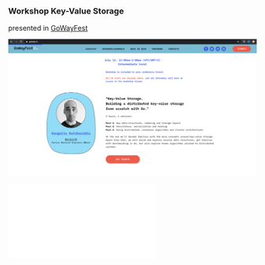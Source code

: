 ### Workshop Key-Value Storage 

presented in [GoWayFest](https://goway.io/)

![Key Value storage](gowayfest-workshop.png)

![Presentation](Presentation-Key-Value-Storage%5BWorkshop%5D.pdf)

